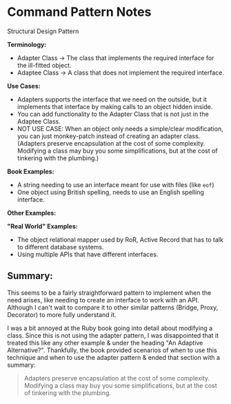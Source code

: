 # Command Pattern Notes
Structural Design Pattern

**Terminology:**
- Adapter Class -> The class that implements the required interface for the ill-fitted object.
- Adaptee Class ->  A class that does not implement the required interface.

**Use Cases:**
- Adapters supports the interface that we need on the outside, but it implements that interface by making calls to an object hidden inside. 
- You can add functionality to the Adapter Class that is not just in the Adaptee Class. 
- NOT USE CASE: When an object only needs a simple/clear modification, you can just monkey-patch instead of creating an adapter class. (Adapters preserve encapsulation at the cost of some complexity. Modifying a class may buy you some simplifications, but at the cost of tinkering with the plumbing.)

**Book Examples:**
- A string needing to use an interface meant for use with files (like `eof`)
- One object using British spelling, needs to use an English spelling interface.

**Other Examples:**

**"Real World" Examples:**
- The object relational mapper used by RoR, Active Record that has to talk to different database systems. 
- Using multiple APIs that have different interfaces.

## Summary:
This seems to be a fairly straightforward pattern to implement when the need arises, like needing to create an interface to work with an API. Although I can't wait to compare it to other similar patterns (Bridge, Proxy, Decorator) to more fully understand it. 

I was a bit annoyed at the Ruby book going into detail about modifying a class. Since this is not using the adapter pattern, I was disappointed that it treated this like any other example & under the heading "An Adaptive Alternative?". Thankfully, the book provided scenarios of when to use this technique and when to use the adapter pattern & ended that section with a summary: 

> Adapters preserve encapsulation at the cost of some complexity. Modifying a class may buy you some simplifications, but at the cost of tinkering with the plumbing.


